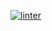  [![linter](https://github.com/<shehnila>/<unit-7-03>/workflows/linter/badge.svg)](https://github.com/marketplace/actions/super-linter)
